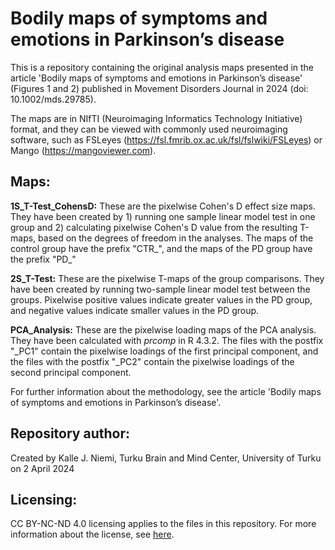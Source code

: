 # Bodily maps of symptoms and emotions in Parkinson’s disease

This is a repository containing the original analysis maps presented in the article 'Bodily maps of symptoms and emotions in Parkinson’s disease' (Figures 1 and 2) published in Movement Disorders Journal in 2024 (doi: 10.1002/mds.29785). 

The maps are in NIfTI (Neuroimaging Informatics Technology Initiative) format, and they can be viewed with commonly used neuroimaging software, such as FSLeyes (https://fsl.fmrib.ox.ac.uk/fsl/fslwiki/FSLeyes) or Mango (https://mangoviewer.com).

## Maps:

**1S_T-Test_CohensD:** These are the pixelwise Cohen's D effect size maps. They have been created by 1) running one sample linear model test in one group and 2) calculating pixelwise Cohen's D value from the resulting T-maps, based on the degrees of freedom in the analyses. The maps of the control group have the prefix "CTR_", and the maps of the PD group have the prefix "PD_"

**2S_T-Test:** These are the pixelwise T-maps of the group comparisons. They have been created by running two-sample linear model test between the groups. Pixelwise positive values indicate greater values in the PD group, and negative values indicate smaller values in the PD group.

**PCA_Analysis:** These are the pixelwise loading maps of the PCA analysis. They have been calculated with *prcomp* in R 4.3.2. The files with the postfix "_PC1" contain the pixelwise loadings of the first principal component, and the files with the postfix "_PC2" contain the pixelwise loadings of the second principal component.


For further information about the methodology, see the article 'Bodily maps of symptoms and emotions in Parkinson’s disease'.


## Repository author:
Created by Kalle J. Niemi, Turku Brain and Mind Center, University of Turku on 2 April 2024

## Licensing:
CC BY-NC-ND 4.0 licensing applies to the files in this repository. For more information about the license, see [here](http://creativecommons.org/licenses/by-nc-nd/4.0).
